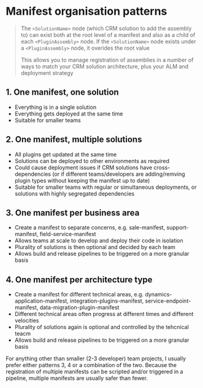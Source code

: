 # Manifest organisation patterns

> The `<SolutionName>` node (which CRM solution to add the assembly to) can exist both at the root level of a manifest and also as a child of each `<PluginAssembly>` node. If the `<SolutionName>` node exists under a `<PluginAssembly>` node, it overides the root value
>
> This allows you to manage registration of assemblies in a number of ways to match your CRM solution architecture, plus your ALM and deployment strategy

## 1. One manifest, one solution

- Everything is in a single solution
- Everything gets deployed at the same time
- Suitable for smaller teams

## 2. One manifest, multiple solutions

- All plugins get updated at the same time
- Solutions can be deployed to other environments as required
- Could cause deployment issues if CRM solutions have cross-dependencies (or if different teams/developers are adding/remving plugin types without keeping the manifest up to date)
- Suitable for smaller teams with regular or simultaneous deployments, or solutions with highly segregated dependencies

## 3. One manifest per business area

- Create a manifest to separate concerns, e.g. sale-manifest, support-manifest, field-service-manifest
- Allows teams at scale to develop and deploy their code in isolation
- Plurality of solutions is then optional and decided by each team
- Allows build and release pipelines to be triggered on a more granular basis

## 4. One manifest per architecture type

- Create a manifest for different technical areas, e.g. dynamics-application-manifest, integration-plugins-manifest, service-endpoint-manifest, data-migration-plugin-manifest
- Different technical areas often progress at different times and different velocities
- Plurality of solutions again is optional and controlled by the tehcnical teacm
- Allows build and release pipelines to be triggered on a more granular basis

For anything other than smaller (2-3 developer) team projects, I usually prefer either patterns 3, 4 or a combination of the two. Because the registration of multiple manifests can be scripted and/or triggered in a pipeline, multiple manifests are usually safer than fewer.